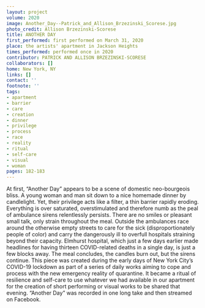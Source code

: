 ```yaml
---
layout: project
volume: 2020
image: Another_Day--Patrick_and_Allison_Brzezinski_Scorese.jpg
photo_credit: Allison Brzezinski-Scorese
title: ANOTHER DAY
first_performed: first performed on March 31, 2020
place: the artists' apartment in Jackson Heights
times_performed: performed once in 2020
contributor: PATRICK AND ALLISON BRZEZINSKI-SCORESE
collaborators: []
home: New York, NY
links: []
contact: ''
footnote: ''
tags:
- apartment
- barrier
- care
- creation
- dinner
- privilege
- process
- race
- reality
- ritual
- self-care
- visual
- woman
pages: 182-183
---
```


At first, “Another Day” appears to be a scene of domestic neo-bourgeois bliss. A young woman and man sit down to a nice homemade dinner by candlelight. Yet, their privilege acts like a filter, a thin barrier rapidly eroding. Everything is over saturated, overstimulated and therefore numb as the peal of ambulance sirens relentlessly persists. There are no smiles or pleasant small talk, only strain throughout the meal. Outside the ambulances race around the otherwise empty streets to care for the sick (disproportionately people of color) and carry the dangerously ill to overfull hospitals straining beyond their capacity. Elmhurst hospital, which just a few days earlier made headlines for having thirteen COVID-related deaths in a single day, is just a few blocks away. The meal concludes, the candles burn out, but the sirens continue. This piece was created during the early days of New York City’s COVID-19 lockdown as part of a series of daily works aiming to cope and process with the new emergency reality of quarantine. It became a ritual of resilience and self-care to use whatever we had available in our apartment for the creation of short performing or visual works to be shared that evening. “Another Day” was recorded in one long take and then streamed on Facebook.

